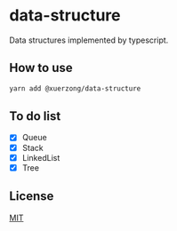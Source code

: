 # data-structure

Data structures implemented by typescript.

## How to use

```bash
yarn add @xuerzong/data-structure
```

## To do list

- [x] Queue
- [x] Stack
- [x] LinkedList
- [x] Tree

## License

[MIT](./LICENSE)
